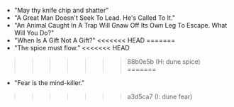 * "May thy knife chip and shatter"
* "A Great Man Doesn't Seek To Lead. He's Called To It."
* "An Animal Caught In A Trap Will Gnaw Off Its Own Leg To Escape. What Will You Do?"
* "When Is A Gift Not A Gift?"
<<<<<<< HEAD
=======
* "The spice must flow."
<<<<<<< HEAD
>>>>>>> 88b0e5b (H: dune spice)
=======
* "Fear is the mind-killer."
>>>>>>> a3d5ca7 (I: dune fear)
